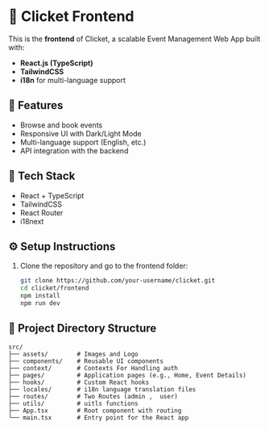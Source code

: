# 🎨 Clicket Frontend

This is the **frontend** of Clicket, a scalable Event Management Web App built with:

- **React.js (TypeScript)**
- **TailwindCSS**
- **i18n** for multi-language support

## 🚀 Features

- Browse and book events
- Responsive UI with Dark/Light Mode
- Multi-language support (English, etc.)
- API integration with the backend

## 🧰 Tech Stack

- React + TypeScript
- TailwindCSS
- React Router
- i18next

## ⚙️ Setup Instructions

1. Clone the repository and go to the frontend folder:

   ```bash
   git clone https://github.com/your-username/clicket.git
   cd clicket/frontend
   npm install
   npm run dev


## 📁 Project Directory Structure

```
src/
├── assets/        # Images and Logo
├── components/    # Reusable UI components
├── context/       # Contexts For Handling auth
├── pages/         # Application pages (e.g., Home, Event Details)
├── hooks/         # Custom React hooks
├── locales/       # i18n language translation files
├── routes/        # Two Routes (admin ,  user)
├── utils/         # uitls functions
├── App.tsx        # Root component with routing
└── main.tsx       # Entry point for the React app
```
